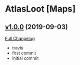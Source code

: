 # AtlasLoot [Maps]

## [v1.0.0](https://github.com/Hoizame/AtlasLootClassic_Maps/tree/v1.0.0) (2019-09-03)
[Full Changelog](https://github.com/Hoizame/AtlasLootClassic_Maps/commits/v1.0.0)

- travis  
- first commit  
- Initial commit  